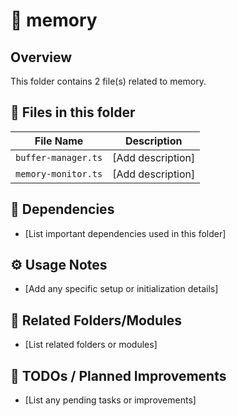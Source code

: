 # 📂 memory

## Overview
This folder contains 2 file(s) related to memory.

## 📄 Files in this folder

| File Name | Description |
|-----------|-------------|
| `buffer-manager.ts` | [Add description] |
| `memory-monitor.ts` | [Add description] |

## 🔗 Dependencies
- [List important dependencies used in this folder]

## ⚙️ Usage Notes
- [Add any specific setup or initialization details]

## 🔄 Related Folders/Modules
- [List related folders or modules]

## 🚧 TODOs / Planned Improvements
- [List any pending tasks or improvements]
